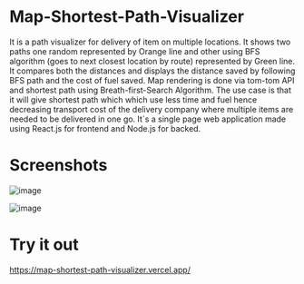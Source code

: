 # Map-Shortest-Path-Visualizer
It is a path visualizer for delivery of item on multiple locations. It shows two paths one random represented by Orange line and other using BFS algorithm (goes to next closest location by route) represented by Green line. It compares both the distances and displays the distance saved by following BFS path and the cost of fuel saved. Map rendering is done via tom-tom API and shortest path using Breath-first-Search Algorithm. The use case is that it will give shortest path which which use less time and fuel hence decreasing transport cost of the delivery company where multiple items are needed to be delivered in one go. It`s a single page web application made using React.js for frontend and Node.js for backed.


# Screenshots
![image](https://user-images.githubusercontent.com/71930390/174695068-38df51cc-3d4c-4b03-ac84-3a07cee5dbdf.png)

![image](https://user-images.githubusercontent.com/71930390/174695121-2b8cc9c8-5ba0-4260-852e-0a0532152c5d.png)


# Try it out
https://map-shortest-path-visualizer.vercel.app/
